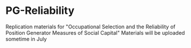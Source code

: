 # PG-Reliability
Replication materials for "Occupational Selection and the Reliability of Position Generator Measures of Social Capital"
Materials will be uploaded sometime in July
